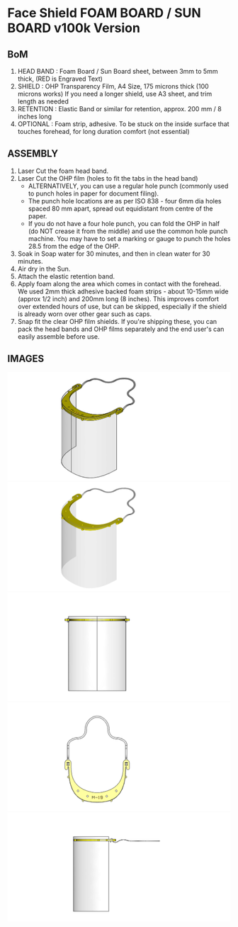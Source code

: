 # Face Shield FOAM BOARD / SUN BOARD v100k Version #

## BoM ##

1. HEAD BAND : Foam Board / Sun Board sheet, between 3mm to 5mm thick, (RED is Engraved Text)
2. SHIELD : OHP Transparency Film, A4 Size, 175 microns thick (100 microns works)
    If you need a longer shield, use A3 sheet, and trim length as needed
3. RETENTION : Elastic Band or similar for retention, approx. 200 mm / 8 inches long
4. OPTIONAL : Foam strip, adhesive. To be stuck on the inside surface that touches forehead, for long duration comfort (not essential)


## ASSEMBLY ##

1. Laser Cut the foam head band.
2. Laser Cut the OHP film (holes to fit the tabs in the head band)
	* ALTERNATIVELY, you can use a regular hole punch (commonly used to punch holes in paper for document filing).
	* The punch hole locations are as per ISO 838 - four 6mm dia holes spaced 80 mm apart, spread out equidistant from centre of the paper.
	* If you do not have a four hole punch, you can fold the OHP in half (do NOT crease it from the middle) and use the common hole punch machine. You may have to set a marking or gauge to punch the holes 28.5 from the edge of the OHP.
3. Soak in Soap water for 30 minutes, and then in clean water for 30 minutes.
4. Air dry in the Sun.
5. Attach the elastic retention band.
6. Apply foam along the area which comes in contact with the forehead. We used 2mm thick adhesive backed foam strips - about 10-15mm wide (approx 1/2 inch) and 200mm long (8 inches). This improves comfort over extended hours of use, but can be skipped, especially if the shield is already worn over other gear such as caps.
7. Snap fit the clear OHP film shields. If you're shipping these, you can pack the head bands and OHP films separately and the end user's can easily assemble before use.

## IMAGES ##

![Face Shield](images/M-19_v100k_01.png)
![Face Shield](images/M-19_v100k_02.png)
![Face Shield](images/M-19_v100k_03.png)
![Face Shield](images/M-19_v100k_04.png)
![Face Shield](images/M-19_v100k_05.png)
